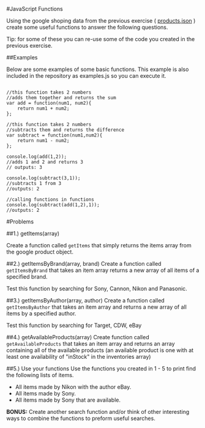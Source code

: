 #JavaScript Functions


Using the google shoping data from the previous exercise ( [products.json](https://raw.githubusercontent.com/wdi-sea-01/google_products/master/products.json) ) create  some useful functions to answer the following questions.

Tip: for some of these you can re-use some of the code you created in the previous exercise.

##Examples

Below are some examples of some basic functions. This example is also included in the repository as examples.js so you can execute it.


```

//this function takes 2 numbers
//adds them together and returns the sum
var add = function(num1, num2){
	return num1 + num2;
};

//this function takes 2 numbers
//subtracts them and returns the difference
var subtract = function(num1,num2){
	return num1 - num2;
};

console.log(add(1,2));
//adds 1 and 2 and returns 3
// outputs: 3

console.log(subtract(3,1));
//subtracts 1 from 3
//outputs: 2

//calling functions in functions
console.log(subtract(add(1,2),1));
//outputs: 2

```

#Problems

##1.) getItems(array)

Create a function called `getItems` that simply returns the items array from the google product object.


##2.) getItemsByBrand(array, brand)
Create a function called `getItemsByBrand` that takes an item array returns a new array of all items of a specified brand.

Test this function by searching for Sony, Cannon, Nikon and Panasonic.


##3.) getItemsByAuthor(array, author)
Create a function called `getItemsByAuthor` that takes an item array and returns a new array of all items by a specified author.

Test this function by searching for Target, CDW, eBay

##4.) getAvailableProducts(array)
Create function called `getAvailableProducts` that takes an item array and returns an array containing all of the available products (an available product is one with at least one availability of "inStock" in the inventories array)



##5.) Use your functions
Use the functions you created in 1 - 5 to print find the following lists of items.

 * All items made by Nikon with the author eBay.
 * All items made by Sony.
 * All items made by Sony that are available.

**BONUS:** Create another search function and/or think of other interesting ways to combine the functions to preform useful searches.


